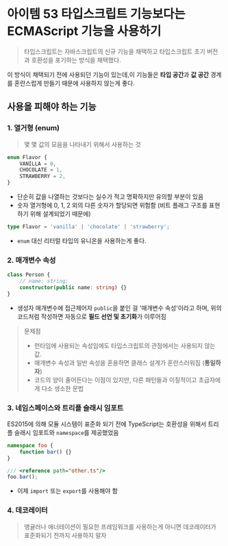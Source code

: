 # 아이템 53 타입스크립트 기능보다는 ECMAScript 기능을 사용하기

> 타입스크립트는 자바스크립트의 신규 기능을 채택하고 타입스크립트 초기 버전과 호환성을 포기하는 방식을 채택했다.

이 방식이 채택되기 전에 사용되던 기능이 있는데,이 기능들은 **타입 공간**과 **값 공간** 경계를 혼란스럽게 만들기 때문에 사용하지 않는게 좋다.

## 사용을 피해야 하는 기능

### 1. 열거형 (enum)

> 몇 몇 값의 모음을 나타내기 위해서 사용하는 것

```ts
enum Flavor {
    VANILLA = 0,
    CHOCOLATE = 1,
    STRAWBERRY = 2,
}
```

-   단순히 값을 나열하는 것보다는 실수가 적고 명확하지만 유의할 부분이 있음
-   숫자 열거형에 0, 1, 2 외의 다른 숫자가 할당되면 위험함 (비트 플래그 구조를 표현하기 위해 설계되었기 때문에)

```ts
type Flavor = 'vanilla' | 'chocolate' | 'strawberry';
```

-   `enum` 대신 리터럴 타입의 유니온을 사용하는게 좋다.

### 2. 매개변수 속성

```ts
class Person {
    // name: string;
    constructor(public name: string) {}
}
```

-   생성자 매개변수에 접근제어자 `public`을 붙인 걸 '매개변수 속성'이라고 하며, 위의 코드처럼 작성하면 자동으로 **필드 선언 및 초기화**가 이루어짐

> 문제점
>
> -   런타임에 사용되는 속성임에도 타입스크립트의 관점에서는 사용되지 않는 값.
> -   매개변수 속성과 일반 속성을 혼용하면 클래스 설계가 혼란스러워짐 (**통일하자**)
> -   코드의 양이 줄어든다는 이점이 있지만, 다른 패턴들과 이질적이고 초급자에게 다소 생소한 문법

### 3. 네임스페이스와 트리플 슬래시 임포트

ES2015에 의해 모듈 시스템이 표준화 되기 전에 TypeScript는 호환성을 위해서 트리플 슬래시 임포트와 `namespace`를 제공했었음

```ts
namespace foo {
    function bar() {}
}

/// <reference path="other.ts"/>
foo.bar();
```

-   이제 `import` 또는 `export`를 사용해야 함

### 4. 데코레이터

> 앵귤러나 애너테이션이 필요한 프레임워크를 사용하는게 아니면 데코레이터가 표준화되기 전까지 사용하지 말자
